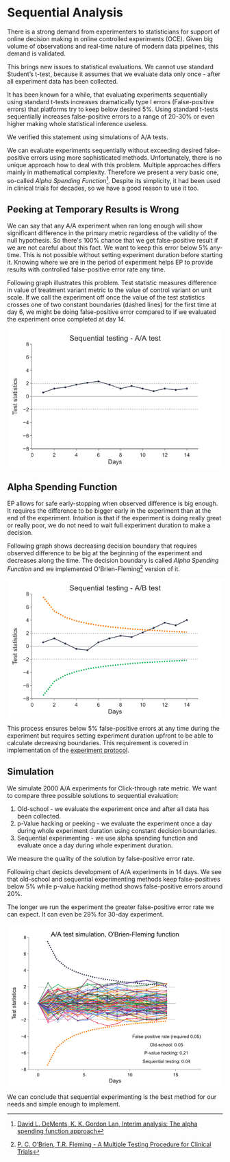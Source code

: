 # Sequential Analysis

There is a strong demand from experimenters to statisticians for support of online decision making in online controlled experiments (OCE). Given big volume of observations and real-time nature of modern data pipelines, this demand is validated.

This brings new issues to statistical evaluations. We cannot use standard Student’s t-test, because it assumes that we evaluate data only once - after all experiment data has been collected.

It has been known for a while, that evaluating experiments sequentially using standard t-tests increases dramatically type I errors (False-positive errors) that platforms try to keep below desired 5%. Using standard t-tests sequentially increases false-positive errors to a range of 20-30% or even higher making whole statistical inference useless.

We verified this statement using simulations of A/A tests.

We can evaluate experiments sequentially without exceeding desired false-positive errors using more sophisticated methods. Unfortunately, there is no unique approach how to deal with this problem. Multiple approaches differs mainly in mathematical complexity. Therefore we present a very basic one, so-called *Alpha Spending Function*[^1]. Despite its simplicity, it had been used in clinical trials for decades, so we have a good reason to use it too.

## Peeking at Temporary Results is Wrong

We can say that any A/A experiment when ran long enough will show significant difference in the primary metric regardless of the validity of the null hypothesis. So there's 100% chance that we get false-positive result if we are not careful about this fact. We want to keep this error below 5% any-time. This is not possible without setting experiment duration before starting it. Knowing where we are in the period of experiment helps EP to provide results with controlled false-positive error rate any time.

Following graph illustrates this problem. Test statistic measures difference in value of treatment variant metric to the value of control variant on unit scale. If we call the experiment off once the value of the test statistics crosses one of two constant boundaries (dashed lines) for the first time at day 6, we might be doing false-positive error compared to if we evaluated the experiment once completed at day 14.

![](images/constant.png)

## Alpha Spending Function

EP allows for safe early-stopping when observed difference is big enough. It requires the difference to be bigger early in the experiment than at the end of the experiment. Intuition is that if the experiment is doing really great or really poor, we do not need to wait full experiment duration to make a decision.

Following graph shows decreasing decision boundary that requires observed difference to be big at the beginning of the experiment and decreases along the time. The decision boundary is called *Alpha Spending Function* and we implemented O'Brien-Fleming[^2] version of it.

![](images/sequential.png)

This process ensures below 5% false-positive errors at any time during the experiment but requires setting experiment duration upfront to be able to calculate decreasing boundaries. This requirement is covered in implementation of the [experiment protocol](../user_guide/protocol.md).

## Simulation

We simulate 2000 A/A experiments for Click-through rate metric. We want to compare three possible solutions to sequential evaluation:

1. Old-school - we evaluate the experiment once and after all data has been collected.
1. p-Value hacking or peeking - we evaluate the experiment once a day during whole experiment duration using constant decision boundaries.
1. Sequential experimenting - we use alpha spending function and evaluate once a day during whole experiment duration.

We measure the quality of the solution by false-positive error rate.

Following chart depicts development of A/A experiments in 14 days. We see that old-school and sequential experimenting methods keep false-positives below 5% while p-value hacking method shows false-positive errors around 20%.

The longer we run the experiment the greater false-positive error rate we can expect. It can even be 29% for 30-day experiment.

![](images/simulation.png)

We can conclude that sequential experimenting is the best method for our needs and simple enough to implement.

[^1]: [David L. DeMents, K. K. Gordon Lan, Interim analysis: The alpha spending function approach](https://eclass.uoa.gr/modules/document/file.php/MATH301/PracticalSession3/LanDeMets.pdf)
[^2]: [P. C. O’Brien, T.R. Fleming - A Multiple Testing Procedure for Clinical Trials](https://doi.org/10.2307%2F2530245)
